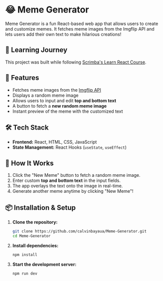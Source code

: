 # 😂 Meme Generator  

Meme Generator is a fun React-based web app that allows users to create and customize memes. It fetches meme images from the Imgflip API and lets users add their own text to make hilarious creations!  

## 📖 Learning Journey
This project was built while following [Scrimba's Learn React Course](https://scrimba.com/learn-react-c0e).

## 🎨 Features  
- Fetches meme images from the [Imgflip API](https://imgflip.com/api)  
- Displays a random meme image  
- Allows users to input and edit **top and bottom text**  
- A button to fetch a **new random meme image**  
- Instant preview of the meme with the customized text  

## 🛠️ Tech Stack  
- **Frontend:** React, HTML, CSS, JavaScript  
- **State Management:** React Hooks (`useState`, `useEffect`)  

## 🎯 How It Works  
1. Click the "New Meme" button to fetch a random meme image.  
2. Enter custom **top and bottom text** in the input fields.  
3. The app overlays the text onto the image in real-time.  
4. Generate another meme anytime by clicking "New Meme"!  

## 📦 Installation & Setup  
1. **Clone the repository:**  
   ```sh
   git clone https://github.com/calvinbayaua/Meme-Generator.git  
   cd Meme-Generator
   ```
2. **Install dependencies:**  
   ```sh
   npm install
   ```
3. **Start the development server:**  
   ```sh
   npm run dev
   ```
